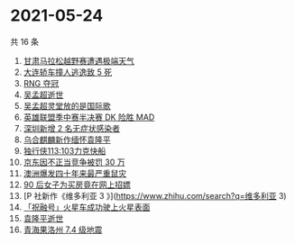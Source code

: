 # 2021-05-24

共 16 条

<!-- BEGIN -->
<!-- 最后更新时间 Mon May 24 2021 16:08:15 GMT+0800 (China Standard Time) -->

1. [甘肃马拉松越野赛遭遇极端天气](https://www.zhihu.com/search?q=甘肃马拉松)
2. [大连轿车撞人逃逸致 5 死](https://www.zhihu.com/search?q=大连车祸)
3. [RNG 夺冠](https://www.zhihu.com/search?q=rng)
4. [吴孟超逝世](https://www.zhihu.com/search?q=吴孟超)
5. [吴孟超灵堂放的是国际歌](https://www.zhihu.com/search?q=吴孟超)
6. [英雄联盟季中赛半决赛 DK 险胜 MAD](https://www.zhihu.com/search?q=英雄联盟)
7. [深圳新增 2 名无症状感染者](https://www.zhihu.com/search?q=深圳疫情)
8. [乌合麒麟新作缅怀袁隆平](https://www.zhihu.com/search?q=乌合麒麟新作)
9. [独行侠113:103力克快船](https://www.zhihu.com/search?q=独行侠)
10. [京东因不正当竞争被罚 30 万](https://www.zhihu.com/search?q=京东罚款)
11. [澳洲爆发四十年来最严重鼠灾](https://www.zhihu.com/search?q=澳大利亚鼠灾)
12. [90 后女子为买房竟在网上招嫖](https://www.zhihu.com/search?q=杭州买房)
13. [P 社新作《维多利亚 3 》](https://www.zhihu.com/search?q=维多利亚 3)
14. [「祝融号」火星车成功驶上火星表面](https://www.zhihu.com/search?q=祝融号)
15. [袁隆平逝世](https://www.zhihu.com/search?q=袁隆平)
16. [青海果洛州 7.4 级地震](https://www.zhihu.com/search?q=青海地震)

<!-- END -->
